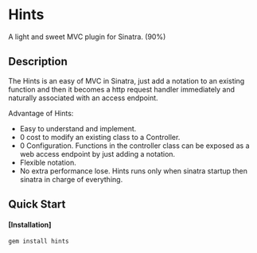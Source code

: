 # Hints
A light and sweet MVC plugin for Sinatra. (90%)

## Description
The Hints is an easy of MVC in Sinatra, just add a notation to an existing function and then it becomes a http request handler immediately and naturally associated with an access endpoint.

Advantage of Hints:
- Easy to understand and implement.
- 0 cost to modify an existing class to a Controller.
- 0 Configuration. Functions in the controller class can be exposed as a web access endpoint by just adding a notation.
- Flexible notation.
- No extra performance lose. Hints runs only when sinatra startup then sinatra in charge of everything.

## Quick Start
#### [Installation]
```bash
gem install hints
```
